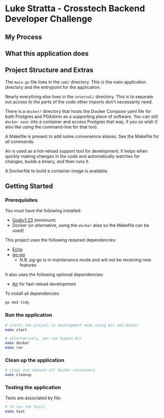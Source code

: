 # Luke Stratta - Crosstech Backend Developer Challenge

## My Process

## What this application does

## Project Structure and Extras

The `main.go` file lives in the `cmd/` directory. This is the main application directory and the entrypoint for the application.

Nearly everything else lives in the `internal/` directory. This is to separate out access to the parts of the code other imports don't necessarily need.

There is a `docker/` directory that hosts the Docker Compose yaml file for both Postgres and PGAdmin as a supporting piece of software. You can still `docker exec` into a container and access Postgres that way, if you so wish (I also like using the command-line for that too).

A Makefile is present to add some convenience aliases. See the Makefile for all commands.

Air is used as a hot-reload support tool for development. It helps when quickly making changes in the code and automatically watches for changes, builds a binary, and then runs it.

A Dockerfile to build a container image is available.

## Getting Started 

### Prerequisites

You must have the following installed:

- Go@v1.23 (minimum)
- Docker (or alternative, using the `docker` alias so the Makefile can be used)

This project uses the following required dependencies:

- [Echo](https://echo.labstack.com/)
- [go-pg](https://github.com/go-pg/pg) 
    - N.B. pg-go is in maintenance mode and will not be receiving new features

It also uses the following optional dependencies:

- [Air](https://github.com/air-verse/air) for fast-reload development

To install all dependencies:

```bash
go mod tidy
```

### Run the application

```bash
# starts the project in development mode using Air and Docker
make start

# alternatively, you can bypass Air
make docker
make run
```

### Clean up the application

```bash
# stops and removes all Docker containers
make cleanup
```

### Testing the application

Tests are associated by file.

```bash
# To run the tests
make test
```